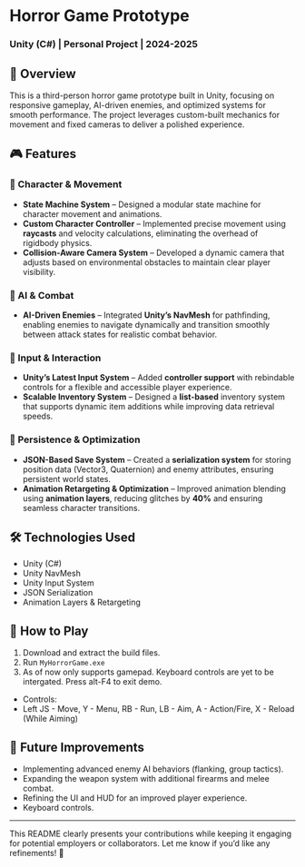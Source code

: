 # Horror Game Prototype  

### Unity (C#) | Personal Project | 2024-2025

## 📌 Overview  
This is a third-person horror game prototype built in Unity, focusing on responsive gameplay, AI-driven enemies, and optimized systems for smooth performance. The project leverages custom-built mechanics for movement and fixed cameras to deliver a polished experience.  

## 🎮 Features  

### 🔹 Character & Movement  
- **State Machine System** – Designed a modular state machine for character movement and animations.
- **Custom Character Controller** – Implemented precise movement using **raycasts** and velocity calculations, eliminating the overhead of rigidbody physics.  
- **Collision-Aware Camera System** – Developed a dynamic camera that adjusts based on environmental obstacles to maintain clear player visibility.  

### 🔹 AI & Combat  
- **AI-Driven Enemies** – Integrated **Unity’s NavMesh** for pathfinding, enabling enemies to navigate dynamically and transition smoothly between attack states for realistic combat behavior.  

### 🔹 Input & Interaction  
- **Unity’s Latest Input System** – Added **controller support** with rebindable controls for a flexible and accessible player experience.  
- **Scalable Inventory System** – Designed a **list-based** inventory system that supports dynamic item additions while improving data retrieval speeds.  

### 🔹 Persistence & Optimization  
- **JSON-Based Save System** – Created a **serialization system** for storing position data (Vector3, Quaternion) and enemy attributes, ensuring persistent world states.  
- **Animation Retargeting & Optimization** – Improved animation blending using **animation layers**, reducing glitches by **40%** and ensuring seamless character transitions.  

## 🛠️ Technologies Used  
- Unity (C#)  
- Unity NavMesh  
- Unity Input System  
- JSON Serialization  
- Animation Layers & Retargeting  

## 🚀 How to Play  
1. Download and extract the build files.  
2. Run `MyHorrorGame.exe`
3. As of now only supports gamepad. Keyboard controls are yet to be intergated. Press alt-F4 to exit demo.
  - Controls:
  - Left JS - Move, Y - Menu, RB - Run, LB - Aim, A - Action/Fire, X - Reload (While Aiming)  

## 📜 Future Improvements  
- Implementing advanced enemy AI behaviors (flanking, group tactics).  
- Expanding the weapon system with additional firearms and melee combat.  
- Refining the UI and HUD for an improved player experience.
- Keyboard controls.

---

This README clearly presents your contributions while keeping it engaging for potential employers or collaborators. Let me know if you’d like any refinements! 🚀
